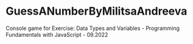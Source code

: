 # GuessANumberByMilitsaAndreeva
Console game for Exercise: Data Types and Variables - Programming Fundamentals with JavaScript - 09.2022
